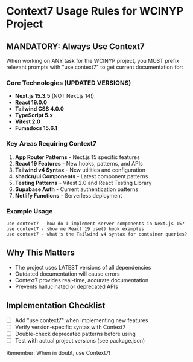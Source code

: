 # Context7 Usage Rules for WCINYP Project

## MANDATORY: Always Use Context7

When working on ANY task for the WCINYP project, you MUST prefix relevant prompts with "use context7" to get current documentation for:

### Core Technologies (UPDATED VERSIONS)
- **Next.js 15.3.5** (NOT Next.js 14!)
- **React 19.0.0** 
- **Tailwind CSS 4.0.0**
- **TypeScript 5.x**
- **Vitest 2.0**
- **Fumadocs 15.6.1**

### Key Areas Requiring Context7
1. **App Router Patterns** - Next.js 15 specific features
2. **React 19 Features** - New hooks, patterns, and APIs
3. **Tailwind v4 Syntax** - New utilities and configuration
4. **shadcn/ui Components** - Latest component patterns
5. **Testing Patterns** - Vitest 2.0 and React Testing Library
6. **Supabase Auth** - Current authentication patterns
7. **Netlify Functions** - Serverless deployment

### Example Usage
```
use context7 - how do I implement server components in Next.js 15?
use context7 - show me React 19 use() hook examples
use context7 - what's the Tailwind v4 syntax for container queries?
```

## Why This Matters
- The project uses LATEST versions of all dependencies
- Outdated documentation will cause errors
- Context7 provides real-time, accurate documentation
- Prevents hallucinated or deprecated APIs

## Implementation Checklist
- [ ] Add "use context7" when implementing new features
- [ ] Verify version-specific syntax with Context7
- [ ] Double-check deprecated patterns before using
- [ ] Test with actual project versions (see package.json)

Remember: When in doubt, use Context7!